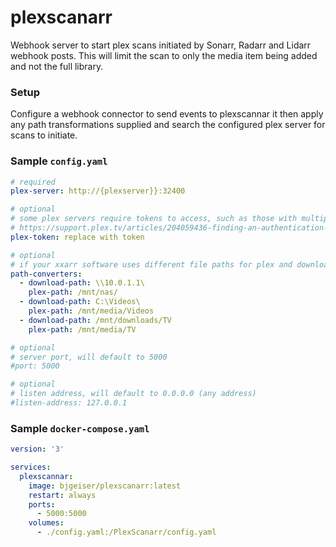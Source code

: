 # plexscanarr
Webhook server to start plex scans initiated by Sonarr, Radarr and Lidarr webhook posts.  This will limit the scan to only the media item being added and not the full library.

### Setup
Configure a webhook connector to send events to plexscannar it then apply any path transformations supplied and search the configured plex server for scans to initiate.

### Sample `config.yaml`
```yaml
# required
plex-server: http://{plexserver}}:32400

# optional
# some plex servers require tokens to access, such as those with multiple local users
# https://support.plex.tv/articles/204059436-finding-an-authentication-token-x-plex-token/
plex-token: replace with token

# optional
# if your xxarr software uses different file paths for plex and downloads enter conversions here
path-converters:
  - download-path: \\10.0.1.1\
    plex-path: /mnt/nas/
  - download-path: C:\Videos\
    plex-path: /mnt/media/Videos
  - download-path: /mnt/downloads/TV
    plex-path: /mnt/media/TV

# optional
# server port, will default to 5000
#port: 5000

# optional
# listen address, will default to 0.0.0.0 (any address)
#listen-address: 127.0.0.1
```

### Sample `docker-compose.yaml`
```yaml
version: '3'

services:
  plexscannar:
    image: bjgeiser/plexscanarr:latest
    restart: always
    ports:
      - 5000:5000
    volumes:
      - ./config.yaml:/PlexScanarr/config.yaml

```